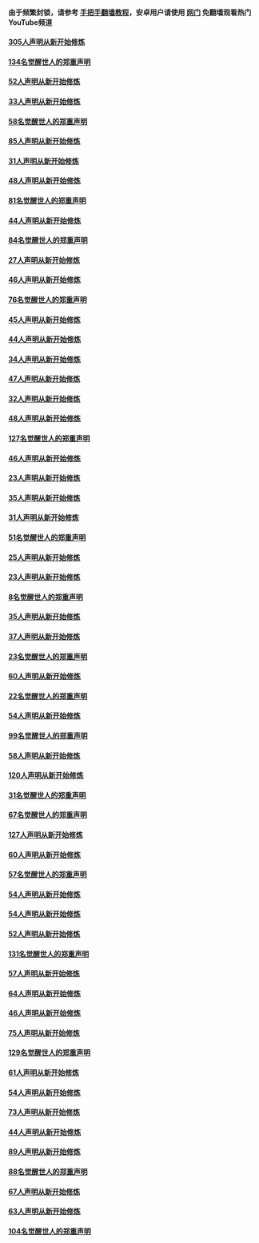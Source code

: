 #### 由于频繁封锁，请参考 [手把手翻墙教程](https://github.com/gfw-breaker/guides/wiki/)，安卓用户请使用 [网门](https://github.com/gfw-breaker/nogfw/blob/master/dl.md?t=03211900) 免翻墙观看热门YouTube频道 

#### [305人声明从新开始修炼](../pages/91/422153.md?t=03211900) 

#### [134名觉醒世人的郑重声明](../pages/91/422152.md?t=03211900) 

#### [52人声明从新开始修炼](../pages/91/421846.md?t=03211900) 

#### [33人声明从新开始修炼](../pages/91/421804.md?t=03211900) 

#### [58名觉醒世人的郑重声明](../pages/91/421845.md?t=03211900) 

#### [85人声明从新开始修炼](../pages/91/421769.md?t=03211900) 

#### [31人声明从新开始修炼](../pages/91/421763.md?t=03211900) 

#### [48人声明从新开始修炼](../pages/91/421605.md?t=03211900) 

#### [81名觉醒世人的郑重声明](../pages/91/421656.md?t=03211900) 

#### [44人声明从新开始修炼](../pages/91/421544.md?t=03211900) 

#### [84名觉醒世人的郑重声明](../pages/91/421543.md?t=03211900) 

#### [27人声明从新开始修炼](../pages/91/421465.md?t=03211900) 

#### [46人声明从新开始修炼](../pages/91/421454.md?t=03211900) 

#### [76名觉醒世人的郑重声明](../pages/91/421453.md?t=03211900) 

#### [45人声明从新开始修炼](../pages/91/421452.md?t=03211900) 

#### [44人声明从新开始修炼](../pages/91/421422.md?t=03211900) 

#### [34人声明从新开始修炼](../pages/91/421322.md?t=03211900) 

#### [47人声明从新开始修炼](../pages/91/421264.md?t=03211900) 

#### [32人声明从新开始修炼](../pages/91/421225.md?t=03211900) 

#### [48人声明从新开始修炼](../pages/91/421202.md?t=03211900) 

#### [127名觉醒世人的郑重声明](../pages/91/421224.md?t=03211900) 

#### [46人声明从新开始修炼](../pages/91/421203.md?t=03211900) 

#### [23人声明从新开始修炼](../pages/91/421138.md?t=03211900) 

#### [35人声明从新开始修炼](../pages/91/421122.md?t=03211900) 

#### [31人声明从新开始修炼](../pages/91/421081.md?t=03211900) 

#### [51名觉醒世人的郑重声明](../pages/91/421080.md?t=03211900) 

#### [25人声明从新开始修炼](../pages/91/421020.md?t=03211900) 

#### [23人声明从新开始修炼](../pages/91/420884.md?t=03211900) 

#### [8名觉醒世人的郑重声明](../pages/91/420883.md?t=03211900) 

#### [35人声明从新开始修炼](../pages/91/420809.md?t=03211900) 

#### [37人声明从新开始修炼](../pages/91/420766.md?t=03211900) 

#### [23名觉醒世人的郑重声明](../pages/91/420765.md?t=03211900) 

#### [60人声明从新开始修炼](../pages/91/420727.md?t=03211900) 

#### [22名觉醒世人的郑重声明](../pages/91/420726.md?t=03211900) 

#### [54人声明从新开始修炼](../pages/91/420529.md?t=03211900) 

#### [99名觉醒世人的郑重声明](../pages/91/420528.md?t=03211900) 

#### [58人声明从新开始修炼](../pages/91/420198.md?t=03211900) 

#### [120人声明从新开始修炼](../pages/91/420141.md?t=03211900) 

#### [31名觉醒世人的郑重声明](../pages/91/420197.md?t=03211900) 

#### [67名觉醒世人的郑重声明](../pages/91/420140.md?t=03211900) 

#### [127人声明从新开始修炼](../pages/91/420082.md?t=03211900) 

#### [60人声明从新开始修炼](../pages/91/420081.md?t=03211900) 

#### [57名觉醒世人的郑重声明](../pages/91/420080.md?t=03211900) 

#### [54人声明从新开始修炼](../pages/91/419533.md?t=03211900) 

#### [54人声明从新开始修炼](../pages/91/419532.md?t=03211900) 

#### [52人声明从新开始修炼](../pages/91/419531.md?t=03211900) 

#### [131名觉醒世人的郑重声明](../pages/91/419530.md?t=03211900) 

#### [57人声明从新开始修炼](../pages/91/419430.md?t=03211900) 

#### [64人声明从新开始修炼](../pages/91/419429.md?t=03211900) 

#### [46人声明从新开始修炼](../pages/91/419428.md?t=03211900) 

#### [75人声明从新开始修炼](../pages/91/419427.md?t=03211900) 

#### [129名觉醒世人的郑重声明](../pages/91/419426.md?t=03211900) 

#### [61人声明从新开始修炼](../pages/91/419198.md?t=03211900) 

#### [54人声明从新开始修炼](../pages/91/419197.md?t=03211900) 

#### [73人声明从新开始修炼](../pages/91/419196.md?t=03211900) 

#### [44人声明从新开始修炼](../pages/91/419075.md?t=03211900) 

#### [89人声明从新开始修炼](../pages/91/419074.md?t=03211900) 

#### [88名觉醒世人的郑重声明](../pages/91/419195.md?t=03211900) 

#### [67人声明从新开始修炼](../pages/91/419073.md?t=03211900) 

#### [63人声明从新开始修炼](../pages/91/419072.md?t=03211900) 

#### [104名觉醒世人的郑重声明](../pages/91/419071.md?t=03211900) 

